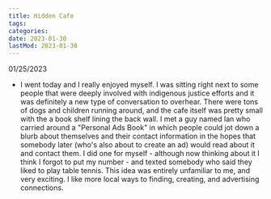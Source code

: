 ```yaml
---
title: Hidden Cafe
tags:
categories:
date: 2023-01-30
lastMod: 2023-01-30
---
```

01/25/2023

  + I went today and I really enjoyed myself. I was sitting right next to some people that were deeply involved with indigenous justice efforts and it was definitely a new type of conversation to overhear. There were tons of dogs and children running around, and the cafe itself was pretty small with the a book shelf lining the back wall. I met a guy named Ian who carried around a "Personal Ads Book" in which people could jot down a blurb about themselves and their contact information in the hopes that somebody later (who's also about to create an ad) would read about it and contact them. I did one for myself - although now thinking about it I think I forgot to put my number - and texted somebody who said they liked to play table tennis. This idea was entirely unfamiliar to me, and very exciting. I like more local ways to finding, creating, and advertising connections.
